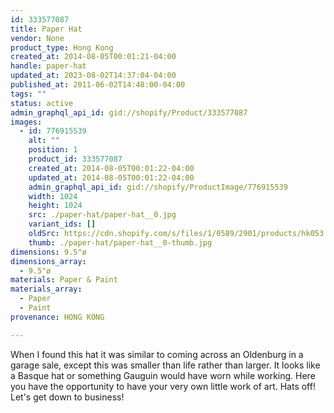 ```yaml
---
id: 333577087
title: Paper Hat
vendor: None
product_type: Hong Kong
created_at: 2014-08-05T00:01:21-04:00
handle: paper-hat
updated_at: 2023-08-02T14:37:04-04:00
published_at: 2011-06-02T14:48:00-04:00
tags: ""
status: active
admin_graphql_api_id: gid://shopify/Product/333577087
images:
  - id: 776915539
    alt: ""
    position: 1
    product_id: 333577087
    created_at: 2014-08-05T00:01:22-04:00
    updated_at: 2014-08-05T00:01:22-04:00
    admin_graphql_api_id: gid://shopify/ProductImage/776915539
    width: 1024
    height: 1024
    src: ./paper-hat/paper-hat__0.jpg
    variant_ids: []
    oldSrc: https://cdn.shopify.com/s/files/1/0589/2901/products/hk053.jpeg?v=1407211282
    thumb: ./paper-hat/paper-hat__0-thumb.jpg
dimensions: 9.5"ø
dimensions_array:
  - 9.5"ø
materials: Paper & Paint
materials_array:
  - Paper
  - Paint
provenance: HONG KONG

---
```


When I found this hat it was similar to coming across an Oldenburg in a garage sale, except this was smaller than life rather than larger. It looks like a Basque hat or something Gauguin would have worn while working. Here you have the opportunity to have your very own little work of art. Hats off! Let's get down to business!